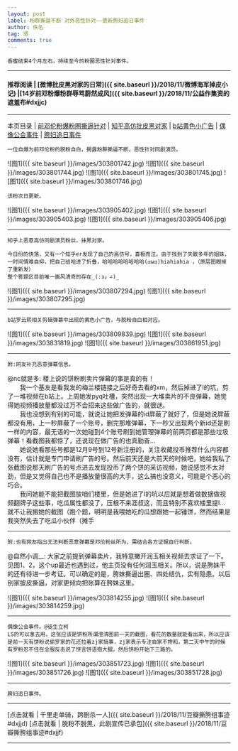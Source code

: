```yaml
---
layout: post
label: 粉群撕逼不断 对外恶性针对——更新胯妇追日事件
author: 佚名
tag: 感
comments: true
---
```


    香蜜结束4个月左右，持续至今的粉圈恶性针对事件。

---

#### 推荐阅读 \| [微博批皮黑对家的日常]({{ site.baseurl }}/2018/11/微博海军掉皮小记) \|[14岁前邓粉爆粉群辱骂蔚然成风]({{ site.baseurl }}/2018/11/公益作集资的遮羞布#dxjjc)

---

本页目录 \| [前邓伦粉爆粉圈撕逼针对](#dxjja)  \| [知乎高仿批皮黑对家](#dxjje) \| [b站黄色小广告](#dxjjb) \| [偶像公会事件](#dxjjc) \| [胯妇追日事件](#dxjjd) 


<a class="anchor" name="dxjja"></a>

    一位自爆为前邓伦粉的脱粉自白，揭露粉群撕逼不断，恶性针对同剧演员。

![图1]({{ site.baseurl }}/images/303801742.jpg)
![图1]({{ site.baseurl }}/images/303801744.jpg)
![图1]({{ site.baseurl }}/images/303801745.jpg)
![图1]({{ site.baseurl }}/images/303801746.jpg)

    该粉次日更新。

![图1]({{ site.baseurl }}/images/303905402.jpg)
![图1]({{ site.baseurl }}/images/303905403.jpg)
![图1]({{ site.baseurl }}/images/303905406.jpg)

---

<a class="anchor" name="dxjje"></a>

    知乎上恶意高仿同剧演员粉丝，抹黑对家。
    
    今日份的快落，又有一个知乎er发现了自己的高仿号，喜极而泣。由于找到了失散多年的姐妹，一时间情难自抑，把自己给哈进了折叠，哈哈哈哈哈哈哈哈(ಡωಡ)hiahiahia ，（原层图糊掉了重新发）
    整个答题区目前唯一画风清奇的存在_(:з」∠)_

![图1]({{ site.baseurl }}/images/303807294.jpg)
![图1]({{ site.baseurl }}/images/303807295.jpg)

---

<a class="anchor" name="dxjjb"></a>

    b站罗云熙相关剪辑弹幕中出现的黄色小广告，与脱粉自白相对应。

![图1]({{ site.baseurl }}/images/303809839.jpg)
![图1]({{ site.baseurl }}/images/303831819.jpg)
![图1]({{ site.baseurl }}/images/303861951.jpg)

---

    附:网友补充恶意弹幕信息。
    
\@nc就是多: 楼上说的饼粉刷卖片弹幕的事是真的有！  
　　我一个基友是看我发的梅兰楼链接之后好奇去看的xm，然后掉进了l的坑，剪了一堆视频在b站上。上周她发pyq吐槽，突然出现一大堆卖片的不良弹幕，她觉得她视频播放量都没过万不会招来这些做广告的，就很谜。  
　　我也没想到有别的可能，就说让她把发弹幕的id屏蔽了就好了，但是她说屏蔽都没有用，上一秒屏蔽了一个账号，删完那堆弹幕，下一秒又出现两个新id还是刷一样的内容，最无语的一次她碰到4个账号刷到她管理弹幕的前两页都是那些垃圾弹幕！看截图我都惊了，还说现在做广告的也真勤奋…  
　　她说她看那些号都是12月9号到12号新注册的，关注收藏投币推荐什么内容都没有，估计就是专门申请刷广告的号。然后前天还是大前天的时候吧，她给我私了张截图说那天刷广告的号点进去发现投币了两个饼的采访视频，她说感觉不太对劲，但是又觉得自己也不是播放量很高的大手，这么搞也没意义，可能是个恶心的巧合。  
　　我问她能不能把截图放咱们楼里，但是她进了l的坑以后就是想着做数据做视频翻牌子这些事，吃瓜属性都没了，压根不来涯叔这，而且特别不喜欢楼里提l…就不让我搬她的截图（跑个题，明明是我喂她吃的瓜想跟她一起锤饼，然而结果是我突然失去了吃瓜小伙伴（摊手

---

    附:也有网友指出无法判断恶意弹幕是邓伦粉丝所为，需结合各方证据自行判断。

\@自然小调__: 大家之前提到弹幕卖片，我特意撇开润玉相关视频去求证了一下。见图1、2，这个up最近也遇到过，他主页没有任何润玉相关。所以，说是胯妹干的还有待进一步考证。可以确定的是，胯妹撕逼出圈、四处结仇，实有隐患。以后别家披皮撕逼，对家更倾向把账算在胯妹这里。

![图1]({{ site.baseurl }}/images/303814255.jpg)
![图1]({{ site.baseurl }}/images/303814259.jpg)

---

<a class="anchor" name="dxjjc"></a>

    偶像公会事件。@徒生立柯
    LS的可以拿去用，这张应该是饼粉所谓澄清图前一天的截图，看花的数量就能看出来，所以应该是前一天有饼粉说偷罗家的花还拉着zj家搞事，zj家表示专注自家不搀和，第二天中午的时候有罗粉忍不住在全服反击说了饼言饼语抱大腿，然后饼粉开始下三路的。

![图1]({{ site.baseurl }}/images/303851723.jpg)
![图1]({{ site.baseurl }}/images/303851726.jpg)
![图1]({{ site.baseurl }}/images/303851728.jpg)

---

<a class="anchor" name="dxjjd"></a>

    胯妇追日事件。
    
---

[点击就看 | 千里走单骑，跨剧杀一人]({{ site.baseurl }}/2018/11/豆瓣撕胯组事迹#dxjjd)
[点击就看 | 脱粉不脱黑，此剧宣传已承包]({{ site.baseurl }}/2018/11/豆瓣撕胯组事迹#dxjjf)

---

